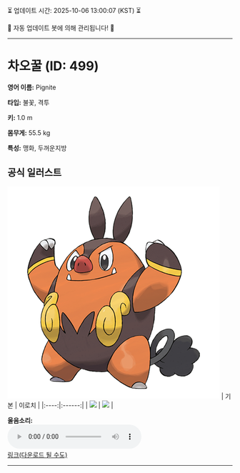
⏳ 업데이트 시간: 2025-10-06 13:00:07 (KST) ⏳

🤖 자동 업데이트 봇에 의해 관리됩니다! 🤖

---

# 차오꿀 (ID: 499)
**영어 이름:** Pignite

**타입:** 불꽃, 격투

**키:** 1.0 m

**몸무게:** 55.5 kg

**특성:** 맹화, 두꺼운지방

## 공식 일러스트
![](https://raw.githubusercontent.com/PokeAPI/sprites/master/sprites/pokemon/other/official-artwork/499.png)
| 기본 | 이로치 |
|:----:|:------:|
| <img src="http://play.pokemonshowdown.com/sprites/ani/pignite.gif" width="200"> | <img src="http://play.pokemonshowdown.com/sprites/ani-shiny/pignite.gif" width="200"> |

**울음소리:**<br><audio controls src="https://raw.githubusercontent.com/PokeAPI/cries/main/cries/pokemon/latest/499.ogg"></audio><br> [링크(다운로드 될 수도)](https://raw.githubusercontent.com/PokeAPI/cries/main/cries/pokemon/latest/499.ogg)


---
